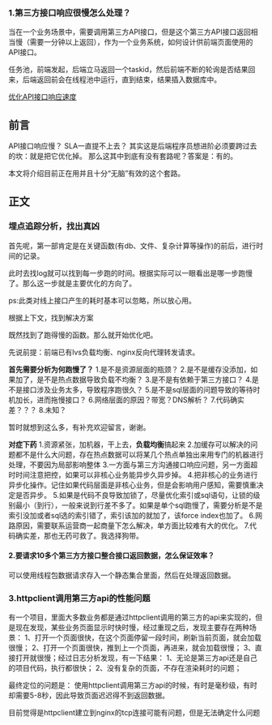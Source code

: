 ### 1.第三方接口响应很慢怎么处理？

当在一个业务场景中，需要调用第三方API接口，但是这个第三方API接口返回相当慢（需要一分钟以上返回），作为一个业务系统，如何设计供前端页面使用的API接口。

任务池，前端发起，后端立马返回一个taskid，然后前端不断的轮询是否结果回来，后端返回前会在线程池中运行，直到结束，结果插入数据库中。

[优化API接口响应速度](https://www.cnblogs.com/daofaziran/p/11035097.html)

## 前言



API接口响应慢？ 
SLA一直提不上去？ 
其实这是后端程序员想进阶必须要跨过去的坎：就是把它优化掉。 
那么这其中到底有没有套路呢？答案是：有的。



本文将介绍目前正在用并且十分“无脑”有效的这个套路。



## 正文



### 埋点追踪分析，找出真凶



首先呢，第一部肯定是在关键函数(有db、文件、复杂计算等操作)的前后，进行时间的记录。



此时去找log就可以找到每一步跑的时间。根据实际可以一眼看出是哪一步跑慢了。那么这一步就是主要优化的方向了。



ps:此类对线上接口产生的耗时基本可以忽略，所以放心用。



根据上下文，找到解决方案



既然找到了跑得慢的函数。那么就开始优化吧。



先说前提：前端已有lvs负载均衡、nginx反向代理转发请求。



**首先需要分析为何跑慢了？**
1.是不是资源层面的瓶颈？ 
2.是不是缓存没添加，如果加了，是不是热点数据导致负载不均衡？ 
3.是不是有依赖于第三方接口？ 
4.是不是接口涉及业务太多，导致程序跑很久？ 
5.是不是sql层面的问题导致的等待时机加长，进而拖慢接口？ 
6.网络层面的原因？带宽？DNS解析？ 
7.代码确实差？？？ 
8.未知？



暂时就想到这么多，有补充欢迎留言，谢谢。



**对症下药**
1.资源紧张，加机器，干上去，**负载均衡**搞起来 
2.加缓存可以解决的问题都不是什么大问题，存在热点数据可以将某几个热点单独出来用专门的机器进行处理，不要因为局部影响整体 
3.一方面与第三方沟通接口响应问题，另一方面超时时间注意把控，如果可以非核心业务能异步久异步掉。 
4.把非核心的业务进行异步化操作。记住如果代码层面是非核心业务，但是会影响用户感知，需要慎重决定是否异步。 
5.如果是代码不良导致加锁了，尽量优化索引或sql语句，让锁的级别最小（到行），一般来说到行差不多了。如果是单个sql跑慢了，需要分析是不是索引没加或者sql选的索引错了，索引该加的就加了，该force index也加了。 
6.网路原因，需要联系运营商一起商量下怎么解决，单方面比较难有大的优化。 
7.代码确实差，那也无药可救了。我选择狗带。

#### 2.要请求10多个第三方方接口整合接口返回数据，怎么保证效率？

可以使用线程包数据请求存入一个静态集合里面，然后在处理返回数据。

### 3.httpclient调用第三方api的性能问题

有一个项目，里面大多数业务都是通过httpclient调用的第三方的api来实现的，但是现在发现，某些业务页面显示时快时慢，经过重现之后，发现主要存在两种场景：
1、打开一个页面很快，在这个页面停留一段时间，刷新当前页面，就会加载很慢；
2、打开一个页面很快，推到上一个页面，再进来，就会加载很慢；
3、直接打开就很慢；经过日志分析发现，有一下结果：
1、无论是第三方api还是自己的项目代码，执行都很快；
2、没有复杂的页面，不存在渲染耗时的问题；

最终定位的问题是：
使用httpclient调用第三方api的时候，有时是毫秒级，有时却需要5-8秒，因此导致页面迟迟得不到返回数据。

目前觉得是httpclient建立到nginx的tcp连接可能有问题，但是无法确定什么问题